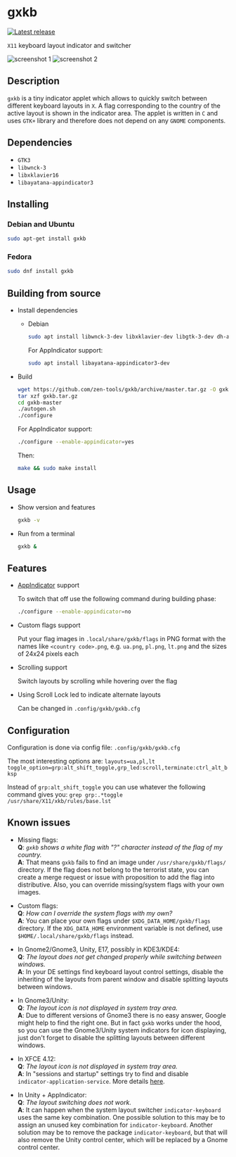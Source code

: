 # **gxkb**
[![Latest release](https://img.shields.io/github/release/zen-tools/gxkb.svg)](https://github.com/zen-tools/gxkb/releases)

`X11` keyboard layout indicator and switcher

![screenshot 1](https://zen-tools.github.io/gxkb/images/gxkb_tray_layouts.png "gxkb layouts")
![screenshot 2](https://zen-tools.github.io/gxkb/images/gxkb_tray_menu.png "gxkb menu")

## **Description**
`gxkb` is a tiny indicator applet which allows to quickly switch between different keyboard layouts in `X`.
A flag corresponding to the country of the active layout is shown in the indicator area.
The applet is written in `C` and uses `GTK+` library and therefore does not depend on any `GNOME` components.

## **Dependencies**

* `GTK3`
* `libwnck-3`
* `libxklavier16`
* `libayatana-appindicator3`

## **Installing**

### Debian and Ubuntu

```bash
sudo apt-get install gxkb
```

### Fedora

```bash
sudo dnf install gxkb
```

## **Building from source**

* Install dependencies

    + Debian

        ```bash
        sudo apt install libwnck-3-dev libxklavier-dev libgtk-3-dev dh-autoreconf dh-make devscripts fakeroot
        ```
        For AppIndicator support:
        ```bash
        sudo apt install libayatana-appindicator3-dev
        ```

* Build

    ```bash
    wget https://github.com/zen-tools/gxkb/archive/master.tar.gz -O gxkb.tar.gz
    tar xzf gxkb.tar.gz
    cd gxkb-master
    ./autogen.sh
    ./configure
    ```
    For AppIndicator support:
    ```bash
    ./configure --enable-appindicator=yes
    ```
    Then:
    ```bash
    make && sudo make install
    ```

## **Usage**

* Show version and features

    ```bash
    gxkb -v
    ```

* Run from a terminal

    ```bash
    gxkb &
    ```

## **Features**

* [AppIndicator](https://wiki.ubuntu.com/DesktopExperienceTeam/ApplicationIndicators) support

    To switch that off use the following command during building phase:

    ```bash
    ./configure --enable-appindicator=no
    ```

* Custom flags support

    Put your flag images in `.local/share/gxkb/flags` in PNG format
    with the names like `<country code>.png`,
    e.g. `ua.png`, `pl.png`, `lt.png`
    and the sizes of 24x24 pixels each

* Scrolling support

    Switch layouts by scrolling while hovering over the flag

* Using Scroll Lock led to indicate alternate layouts

    Can be changed in `.config/gxkb/gxkb.cfg`

## **Configuration**

Configuration is done via config file: `.config/gxkb/gxkb.cfg`

The most interesting options are:
`layouts=ua,pl,lt`
`toggle_option=grp:alt_shift_toggle,grp_led:scroll,terminate:ctrl_alt_bksp`

Instead of `grp:alt_shift_toggle` you can use whatever the following command gives you:
`grep grp:.*toggle /usr/share/X11/xkb/rules/base.lst`

## **Known issues**

* Missing flags:  
  **Q**: _`gxkb` shows a white flag with "?" character instead of the flag of my country._  
  **A**: That means `gxkb` fails to find an image under `/usr/share/gxkb/flags/` directory.
  If the flag does not belong to the terrorist state, you can create a merge request
  or issue with proposition to add the flag into distributive. Also, you can
  override missing/system flags with your own images.

* Custom flags:  
  **Q**: _How can I override the system flags with my own?_  
  **A**: You can place your own flags under `$XDG_DATA_HOME/gxkb/flags` directory.
  If the `XDG_DATA_HOME` environment variable is not defined,
  use `$HOME/.local/share/gxkb/flags` instead.

* In Gnome2/Gnome3, Unity, E17, possibly in KDE3/KDE4:  
  **Q**: _The layout does not get changed properly while switching between windows._  
  **A**: In your DE settings find keyboard layout control settings, disable
  the inheriting of the layouts from parent window and disable splitting
  layouts between windows.

* In Gnome3/Unity:  
  **Q**: _The layout icon is not displayed in system tray area._  
  **A**: Due to different versions of Gnome3 there is no easy answer, Google
  might help to find the right one.
  But in fact `gxkb` works under the hood, so you can use the Gnome3/Unity
  system indicators for icon displaying, just don't forget to disable the
  splitting layouts between different windows.

* In XFCE 4.12:  
  **Q**: _The layout icon is not displayed in system tray area._  
  **A**: In "sessions and startup" settings try to find and disable
  <code>indicator&#8209;application&#8209;service</code>.
  More details [here](https://forum.xfce.org/viewtopic.php?pid=32908#p32908).

* In Unity + AppIndicator:  
  **Q**: _The layout switching does not work._  
  **A**: It can happen when the system layout switcher
  <code>indicator&#8209;keyboard</code> uses the same key combination.
  One possible solution to this may be to assign an unused key combination
  for <code>indicator&#8209;keyboard</code>.
  Another solution may be to remove the package
  <code>indicator&#8209;keyboard</code>, but that will also remove the Unity
  control center, which will be replaced by a Gnome control center.
